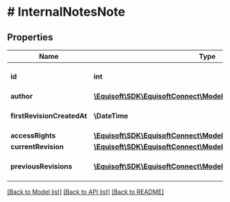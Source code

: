 # # InternalNotesNote

## Properties

Name | Type | Description | Notes
------------ | ------------- | ------------- | -------------
**id** | **int** | Unique numerical identifier. |
**author** | [**\Equisoft\SDK\EquisoftConnect\Model\InternalNotesAuthor**](InternalNotesAuthor.md) |  |
**firstRevisionCreatedAt** | **\DateTime** | First revision created at. |
**accessRights** | [**\Equisoft\SDK\EquisoftConnect\Model\AccessRights**](AccessRights.md) |  |
**currentRevision** | [**\Equisoft\SDK\EquisoftConnect\Model\InternalNotesNoteRevision**](InternalNotesNoteRevision.md) |  |
**previousRevisions** | [**\Equisoft\SDK\EquisoftConnect\Model\InternalNotesNoteRevision[]**](InternalNotesNoteRevision.md) | List of previous revisions. | [optional]

[[Back to Model list]](../../README.md#models) [[Back to API list]](../../README.md#endpoints) [[Back to README]](../../README.md)
